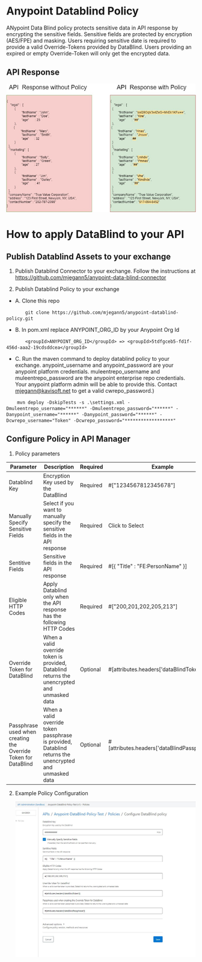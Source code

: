 # Anypoint Datablind Policy

ANypoint Data Blind policy protects sensitive data in API response by encrypting the sensitive fields. Sensitive fields are protected by encryption (AES/FPE) and masking. Users requiring sensitive date is required to provide a valid Override-Tokens provided by DataBlind. Users providing an expired or empty Override-Token will only get the encrypted data.


## API Response
 
 ![Concept](/assets/DataBlind-Data-Sample.jpg)

# How to apply DataBlind to your API

## Publish Datablind Assets to your exchange 

1. Publish Datablind Connector to your exchange.
   Follow the instructions at https://github.com/mjegann5/anypoint-data-blind-connector
   
2. Publish Datablind Policy to your exchange
* A. Clone this repo
```
       git clone https://github.com/mjegann5/anypoint-datablind-policy.git
```
* B. In pom.xml replace ANYPOINT_ORG_ID by your Anypoint Org Id
```
       <groupId>ANYPOINT_ORG_ID</groupId> => <groupId>5tdfgceb5-fd1f-456d-aaa2-19cdsddcea</groupId>
```
* C. Run the maven command to deploy datablind policy to your exchange.
  anypoint_username and anypoint_password are your anypoint platform credentials.
  muleentrepo_username and muleentrepo_password are the anypoint enterprise repo credentials. Your anypoint platform admin will be able to provide this.
  Contact mjegann@kavisoft.net to get a valid cwrepo_password.)
```
	mvn deploy -DskipTests -s .\settings.xml -Dmuleentrepo_username="******" -Dmuleentrepo_password="******" -Danypoint_username="******" -Danypoint_password="******" -Dcwrepo_username="Token" -Dcwrepo_password="******************"
```
## Configure Policy in API Manager

1. Policy parameters
   
| Parameter | Description | Required | Example |
| --------- | ----------- | -------- | ------- |
| Datablind Key | Encryption Key used by the DataBlind | Required  | #["1234567812345678"] |
| Manually Specify Sensitive Fields | Select if you want to manually specify the sensitive fields in the API response | Required  | Click to Select |
| Sentitive Fields | Sensitive fields in the API response | Required  | #[{    "Title" : "FE:PersonName"  }] |
| Eligible HTTP Codes | Apply Datablind only when the API response has the following HTTP Codes | Required  | #["200,201,202,205,213"] |
| Override Token for DataBlind | When a valid override token is provided, Datablind returns the unencrypted and unmasked data | Optional  | #[attributes.headers['dataBlindToken']] |
| Passphrase used when creating the Override Token for DataBlind | When a valid override token passphrase is provided, Datablind returns the unencrypted and unmasked data  | Optional  | #[attributes.headers['dataBlindPassphrase']] |

   
2. Example Policy Configuration

   ![Concept](/assets/DataBlind-Policy.JPG)
